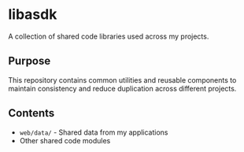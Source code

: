 # libasdk
A collection of shared code libraries used across my projects.

## Purpose
This repository contains common utilities and reusable components to maintain consistency and reduce duplication across different projects.

## Contents
- `web/data/` - Shared data from my applications
- Other shared code modules